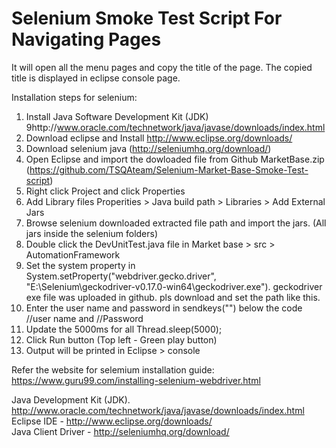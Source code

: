 # Selenium Smoke Test Script For Navigating Pages
It will open all the menu pages and copy the title of the page. The copied title is displayed in eclipse console page. </br>

Installation steps for selenium:</br>
1) Install Java Software Development Kit (JDK) 9http://www.oracle.com/technetwork/java/javase/downloads/index.html</br>
2) Download eclipse and Install http://www.eclipse.org/downloads/ </br>
3) Download selenium java (http://seleniumhq.org/download/) </br>
4) Open Eclipse and import the dowloaded file from Github MarketBase.zip  (https://github.com/TSQAteam/Selenium-Market-Base-Smoke-Test-script) </br>
5) Right click Project and click Properties </br>
6) Add Library files Properities > Java build path > Libraries > Add External Jars </br>
7) Browse selenium downloaded extracted file path and import the jars. (All jars inside the selenium folders) </br>
8) Double click the DevUnitTest.java file in Market base > src > AutomationFramework </br>
9) Set the system property in System.setProperty("webdriver.gecko.driver", "E:\\Selenium\\geckodriver-v0.17.0-win64\\geckodriver.exe"). geckodriver exe file was uploaded in github. pls download and  set the path like this. </br>
10) Enter the user name and password in sendkeys("") below the code //user name and //Password </br>
11) Update the 5000ms for all Thread.sleep(5000); </br>
12) Click Run button (Top left - Green play button) </br>
13) Output will be printed in Eclipse > console </br>

Refer the website for selemium installation guide: https://www.guru99.com/installing-selenium-webdriver.html </br>

Java Development Kit (JDK). http://www.oracle.com/technetwork/java/javase/downloads/index.html </br>
Eclipse IDE - http://www.eclipse.org/downloads/ </br>
Java Client Driver - http://seleniumhq.org/download/ </br>
